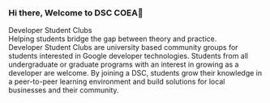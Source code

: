 ### Hi there, Welcome to  DSC COEA👋

Developer Student Clubs<br>
Helping students bridge the gap between theory and practice.<br>
Developer Student Clubs are university based community groups for students interested in Google developer technologies. Students from all undergraduate or graduate programs with an interest in growing as a developer are welcome. By joining a DSC, students grow their knowledge in a peer-to-peer learning environment and build solutions for local businesses and their community.

<!--
**Dsc-coea/Dsc-coea** is a ✨ _special_ ✨ repository because its `README.md` (this file) appears on your GitHub profile.


### Connect with me:

[<img align="left" alt="codeplay | YouTube" width="22px" src="https://cdn.jsdelivr.net/npm/simple-icons@v3/icons/youtube.svg" />](https://www.youtube.com/channel/UCXt5lehigWjik5gPjjt5Png?view_as=subscriber)

[<img align="left" alt="DSC-COEA | Twitter" width="22px" src="https://cdn.jsdelivr.net/npm/simple-icons@v3/icons/twitter.svg" />](https://mobile.twitter.com/CoeaDsc)

[<img align="left" alt="DSC-COEA| LinkedIn" width="22px" src="https://cdn.jsdelivr.net/npm/simple-icons@v3/icons/linkedin.svg" />](https://www.linkedin.com/company/devloper-student-club-coea/?viewAsMember=true)

[<img align="left" alt="DSC-COEA | Instagram" width="22px" src="https://cdn.jsdelivr.net/npm/simple-icons@v3/icons/instagram.svg" />](https://instagram.com/dsc_coea?igshid=1d433b9abwk2q)
<br />
<br/>

<a href="https://github.com/Dsc-coea/">
<img align="left" alt="DSC-COEA Github Stats" src="https://github-readme-stats.vercel.app/api?username=Dsc-coea&show_icons=true&hide_border=true" />
</a>
